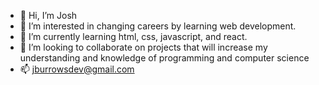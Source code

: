 - 👋 Hi, I’m Josh
- 👀 I’m interested in changing careers by learning web development.
- 🌱 I’m currently learning html, css, javascript, and react.
- 💞️ I’m looking to collaborate on projects that will increase my understanding and knowledge of programming and computer science
- 📫 jburrowsdev@gmail.com


